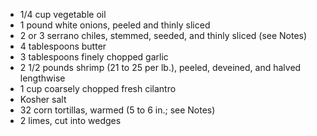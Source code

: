 - 1/4 cup vegetable oil
- 1 pound white onions, peeled and thinly sliced
- 2 or 3 serrano chiles, stemmed, seeded, and thinly sliced (see Notes)
- 4 tablespoons butter
- 3 tablespoons finely chopped garlic
- 2 1/2 pounds shrimp (21 to 25 per lb.), peeled, deveined, and halved lengthwise
- 1 cup coarsely chopped fresh cilantro
- Kosher salt
- 32 corn tortillas, warmed (5 to 6 in.; see Notes) 
- 2 limes, cut into wedges
